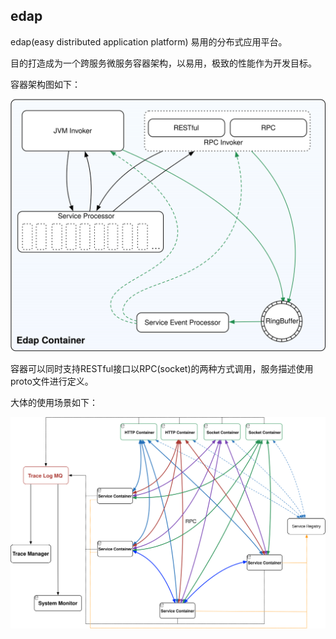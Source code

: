 ## edap

edap(easy distributed application platform) 易用的分布式应用平台。

目的打造成为一个跨服务微服务容器架构，以易用，极致的性能作为开发目标。

容器架构图如下：

![Segmentfault](./images/edap-container.svg)

容器可以同时支持RESTful接口以RPC(socket)的两种方式调用，服务描述使用proto文件进行定义。

大体的使用场景如下：

![Segmentfault](./images/edap.svg)
